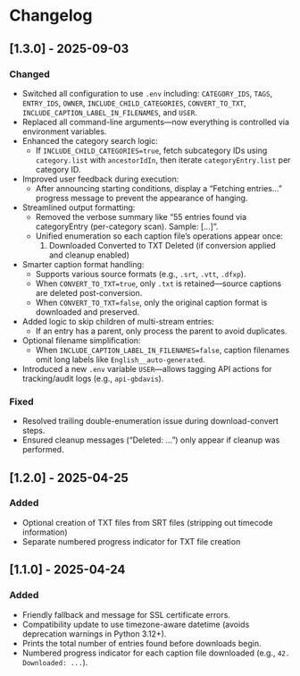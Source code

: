 # Changelog

## [1.3.0] - 2025-09-03
### Changed
- Switched all configuration to use `.env` including: `CATEGORY_IDS`, `TAGS`, `ENTRY_IDS`, `OWNER`, `INCLUDE_CHILD_CATEGORIES`, `CONVERT_TO_TXT`, `INCLUDE_CAPTION_LABEL_IN_FILENAMES`, and `USER`.
- Replaced all command-line arguments—now everything is controlled via environment variables.
- Enhanced the category search logic:
  - If `INCLUDE_CHILD_CATEGORIES=true`, fetch subcategory IDs using `category.list` with `ancestorIdIn`, then iterate `categoryEntry.list` per category ID.
- Improved user feedback during execution:
  - After announcing starting conditions, display a “Fetching entries…” progress message to prevent the appearance of hanging.
- Streamlined output formatting:
  - Removed the verbose summary like “55 entries found via categoryEntry (per-category scan). Sample: [...]”.
  - Unified enumeration so each caption file’s operations appear once:
    1. Downloaded
       Converted to TXT
       Deleted (if conversion applied and cleanup enabled)
- Smarter caption format handling:
  - Supports various source formats (e.g., `.srt`, `.vtt`, `.dfxp`).
  - When `CONVERT_TO_TXT=true`, only `.txt` is retained—source captions are deleted post-conversion.
  - When `CONVERT_TO_TXT=false`, only the original caption format is downloaded and preserved.
- Added logic to skip children of multi-stream entries:
  - If an entry has a parent, only process the parent to avoid duplicates.
- Optional filename simplification:
  - When `INCLUDE_CAPTION_LABEL_IN_FILENAMES=false`, caption filenames omit long labels like `English__auto-generated`.
- Introduced a new `.env` variable `USER`—allows tagging API actions for tracking/audit logs (e.g., `api-gbdavis`).

### Fixed
- Resolved trailing double-enumeration issue during download-convert steps.
- Ensured cleanup messages (“Deleted: ...”) only appear if cleanup was performed.

## [1.2.0] - 2025-04-25
### Added
- Optional creation of TXT files from SRT files (stripping out timecode information)
- Separate numbered progress indicator for TXT file creation

## [1.1.0] - 2025-04-24
### Added
- Friendly fallback and message for SSL certificate errors.
- Compatibility update to use timezone-aware datetime (avoids deprecation warnings in Python 3.12+).
- Prints the total number of entries found before downloads begin.
- Numbered progress indicator for each caption file downloaded (e.g., `42. Downloaded: ...`).

